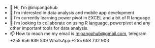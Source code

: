 - 👋 Hi, I’m @mipangohub
- 👀 I’m interested in data analysis and mobile app development 
- 🌱 I’m currently learning power pivot in EXCEL and a bit of R language 
- 💞️ I’m looking to collaborate on using R language,  powerpivot and any other important tools for data analysis. 
- 📫 How to reach me my email is mipangohub@gmail.com,  telegram +255 656 839 509 WhatsApp  +255 658 732 903

<!---
mipangohub/mipangohub is a ✨ special ✨ repository because its `README.md` (this file) appears on your GitHub profile.
You can click the Preview link to take a look at your changes.
--->
